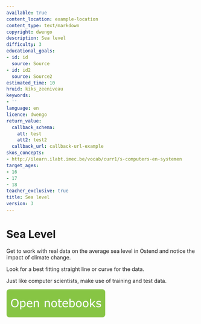 ```yaml
---
available: true
content_location: example-location
content_type: text/markdown
copyright: dwengo
description: Sea level
difficulty: 3
educational_goals:
- id: id
  source: Source
- id: id2
  source: Source2
estimated_time: 10
hruid: kiks_zeeniveau
keywords:
- ''
language: en
licence: dwengo
return_value:
  callback_schema:
    att: test
    att2: test2
  callback_url: callback-url-example
skos_concepts:
- http://ilearn.ilabt.imec.be/vocab/curr1/s-computers-en-systemen
target_ages:
- 16
- 17
- 18
teacher_exclusive: true
title: Sea level
version: 3
---
```

# Sea Level
Get to work with real data on the average sea level in Ostend and notice the impact of climate change.

Look for a best fitting straight line or curve for the data.

Just like computer scientists, make use of training and test data.

[![](embed/Knop.png "Button")](https://kiks.ilabt.imec.be/hub/tmplogin?id=1940_en "Sea Level")